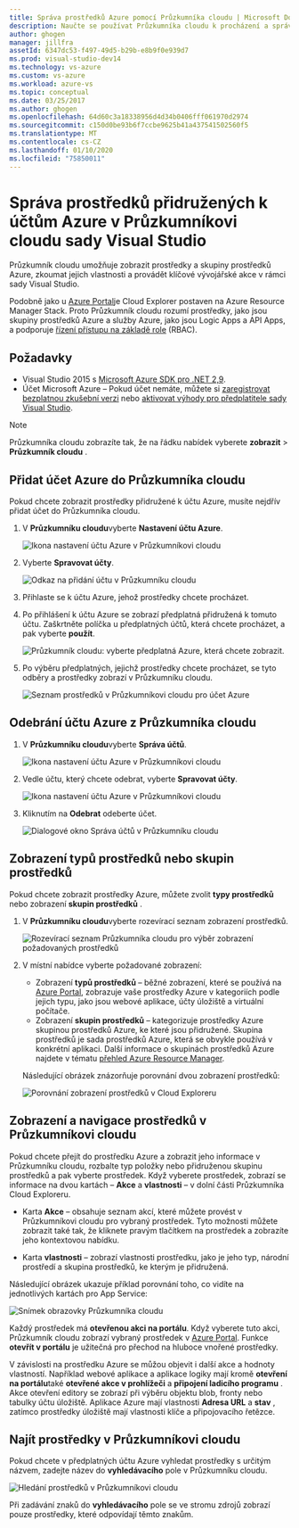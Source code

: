```yaml
---
title: Správa prostředků Azure pomocí Průzkumníka cloudu | Microsoft Docs
description: Naučte se používat Průzkumníka cloudu k procházení a správě prostředků Azure v rámci sady Visual Studio.
author: ghogen
manager: jillfra
assetId: 6347dc53-f497-49d5-b29b-e8b9f0e939d7
ms.prod: visual-studio-dev14
ms.technology: vs-azure
ms.custom: vs-azure
ms.workload: azure-vs
ms.topic: conceptual
ms.date: 03/25/2017
ms.author: ghogen
ms.openlocfilehash: 64d60c3a18338956d4d34b0406fff061970d2974
ms.sourcegitcommit: c150d0be93b6f7ccbe9625b41a437541502560f5
ms.translationtype: MT
ms.contentlocale: cs-CZ
ms.lasthandoff: 01/10/2020
ms.locfileid: "75850011"
---
```

# <a name="manage-the-resources-associated-with-your-azure-accounts-in-visual-studio-cloud-explorer"></a>Správa prostředků přidružených k účtům Azure v Průzkumníkovi cloudu sady Visual Studio

Průzkumník cloudu umožňuje zobrazit prostředky a skupiny prostředků Azure, zkoumat jejich vlastnosti a provádět klíčové vývojářské akce v rámci sady Visual Studio.

Podobně jako u [Azure Portal](https://portal.azure.com/)je Cloud Explorer postaven na Azure Resource Manager Stack. Proto Průzkumník cloudu rozumí prostředky, jako jsou skupiny prostředků Azure a služby Azure, jako jsou Logic Apps a API Apps, a podporuje [řízení přístupu na základě role](/azure/role-based-access-control/role-assignments-portal) (RBAC).

## <a name="prerequisites"></a>Požadavky

* Visual Studio 2015 s [Microsoft Azure SDK pro .NET 2,9](https://www.microsoft.com/download/details.aspx?id=51657).
* Účet Microsoft Azure – Pokud účet nemáte, můžete si [zaregistrovat bezplatnou zkušební verzi](https://azure.microsoft.com/pricing/member-offers/msdn-benefits-details/) nebo [aktivovat výhody pro předplatitele sady Visual Studio](https://azure.microsoft.com/pricing/member-offers/msdn-benefits-details/).

> [!NOTE]
> Průzkumníka cloudu zobrazíte tak, že na řádku nabídek vyberete **zobrazit** > **Průzkumník cloudu** .

## <a name="add-an-azure-account-to-cloud-explorer"></a>Přidat účet Azure do Průzkumníka cloudu

Pokud chcete zobrazit prostředky přidružené k účtu Azure, musíte nejdřív přidat účet do Průzkumníka cloudu.

1. V **Průzkumníku cloudu**vyberte **Nastavení účtu Azure**.

   ![Ikona nastavení účtu Azure v Průzkumníkovi cloudu](./media/vs-azure-tools-resources-managing-with-cloud-explorer/azure-account-settings.png)

1. Vyberte **Spravovat účty**.

   ![Odkaz na přidání účtu v Průzkumníku cloudu](./media/vs-azure-tools-resources-managing-with-cloud-explorer/manage-accounts-link.png)

1. Přihlaste se k účtu Azure, jehož prostředky chcete procházet.

1. Po přihlášení k účtu Azure se zobrazí předplatná přidružená k tomuto účtu. Zaškrtněte políčka u předplatných účtů, která chcete procházet, a pak vyberte **použít**.

   ![Průzkumník cloudu: vyberte předplatná Azure, která chcete zobrazit.](./media/vs-azure-tools-resources-managing-with-cloud-explorer/select-subscriptions.png)

1. Po výběru předplatných, jejichž prostředky chcete procházet, se tyto odběry a prostředky zobrazí v Průzkumníku cloudu.

   ![Seznam prostředků v Průzkumníkovi cloudu pro účet Azure](./media/vs-azure-tools-resources-managing-with-cloud-explorer/resources-listed.png)

## <a name="remove-an-azure-account-from-cloud-explorer"></a>Odebrání účtu Azure z Průzkumníka cloudu

1. V **Průzkumníku cloudu**vyberte **Správa účtů**.

   ![Ikona nastavení účtu Azure v Průzkumníkovi cloudu](./media/vs-azure-tools-resources-managing-with-cloud-explorer/azure-account-settings.png)

1. Vedle účtu, který chcete odebrat, vyberte **Spravovat účty**.

   ![Ikona nastavení účtu Azure v Průzkumníkovi cloudu](./media/vs-azure-tools-resources-managing-with-cloud-explorer/remove-account.png)

1. Kliknutím na **Odebrat** odeberte účet.

    ![Dialogové okno Správa účtů v Průzkumníku cloudu](./media/vs-azure-tools-resources-managing-with-cloud-explorer/accountmanage.PNG)

## <a name="view-resource-types-or-resource-groups"></a>Zobrazení typů prostředků nebo skupin prostředků

Pokud chcete zobrazit prostředky Azure, můžete zvolit **typy prostředků** nebo zobrazení **skupin prostředků** .

1. V **Průzkumníku cloudu**vyberte rozevírací seznam zobrazení prostředků.

   ![Rozevírací seznam Průzkumníka cloudu pro výběr zobrazení požadovaných prostředků](./media/vs-azure-tools-resources-managing-with-cloud-explorer/resources-view-dropdown.png)

1. V místní nabídce vyberte požadované zobrazení:

   * Zobrazení **typů prostředků** – běžné zobrazení, které se používá na [Azure Portal](https://portal.azure.com/), zobrazuje vaše prostředky Azure v kategoriích podle jejich typu, jako jsou webové aplikace, účty úložiště a virtuální počítače.
   * Zobrazení **skupin prostředků** – kategorizuje prostředky Azure skupinou prostředků Azure, ke které jsou přidružené. Skupina prostředků je sada prostředků Azure, která se obvykle používá v konkrétní aplikaci. Další informace o skupinách prostředků Azure najdete v tématu [přehled Azure Resource Manager](/azure/azure-resource-manager/resource-group-overview).

   Následující obrázek znázorňuje porovnání dvou zobrazení prostředků:

   ![Porovnání zobrazení prostředků v Cloud Exploreru](./media/vs-azure-tools-resources-managing-with-cloud-explorer/resource-views-comparison.png)

## <a name="view-and-navigate-resources-in-cloud-explorer"></a>Zobrazení a navigace prostředků v Průzkumníkovi cloudu

Pokud chcete přejít do prostředku Azure a zobrazit jeho informace v Průzkumníku cloudu, rozbalte typ položky nebo přidruženou skupinu prostředků a pak vyberte prostředek. Když vyberete prostředek, zobrazí se informace na dvou kartách – **Akce** a **vlastnosti** – v dolní části Průzkumníka Cloud Exploreru.

* Karta **Akce** – obsahuje seznam akcí, které můžete provést v Průzkumníkovi cloudu pro vybraný prostředek. Tyto možnosti můžete zobrazit také tak, že kliknete pravým tlačítkem na prostředek a zobrazíte jeho kontextovou nabídku.

* Karta **vlastnosti** – zobrazí vlastnosti prostředku, jako je jeho typ, národní prostředí a skupina prostředků, ke kterým je přidružená.

Následující obrázek ukazuje příklad porovnání toho, co vidíte na jednotlivých kartách pro App Service:

  ![Snímek obrazovky Průzkumníka cloudu](./media/vs-azure-tools-resources-managing-with-cloud-explorer/actions-and-properties.png)

Každý prostředek má **otevřenou akci na portálu**. Když vyberete tuto akci, Průzkumník cloudu zobrazí vybraný prostředek v [Azure Portal](https://portal.azure.com/). Funkce **otevřít v portálu** je užitečná pro přechod na hluboce vnořené prostředky.

V závislosti na prostředku Azure se můžou objevit i další akce a hodnoty vlastností. Například webové aplikace a aplikace logiky mají kromě **otevření na portálu**také **otevřené akce v prohlížeči** a **připojení ladicího programu** . Akce otevření editory se zobrazí při výběru objektu blob, fronty nebo tabulky účtu úložiště. Aplikace Azure mají vlastnosti **Adresa URL** a **stav** , zatímco prostředky úložiště mají vlastnosti klíče a připojovacího řetězce.

## <a name="find-resources-in-cloud-explorer"></a>Najít prostředky v Průzkumníkovi cloudu

Pokud chcete v předplatných účtu Azure vyhledat prostředky s určitým názvem, zadejte název do **vyhledávacího** pole v Průzkumníku cloudu.

  ![Hledání prostředků v Průzkumníkovi cloudu](./media/vs-azure-tools-resources-managing-with-cloud-explorer/search-for-resources.png)

Při zadávání znaků do **vyhledávacího** pole se ve stromu zdrojů zobrazí pouze prostředky, které odpovídají těmto znakům.
